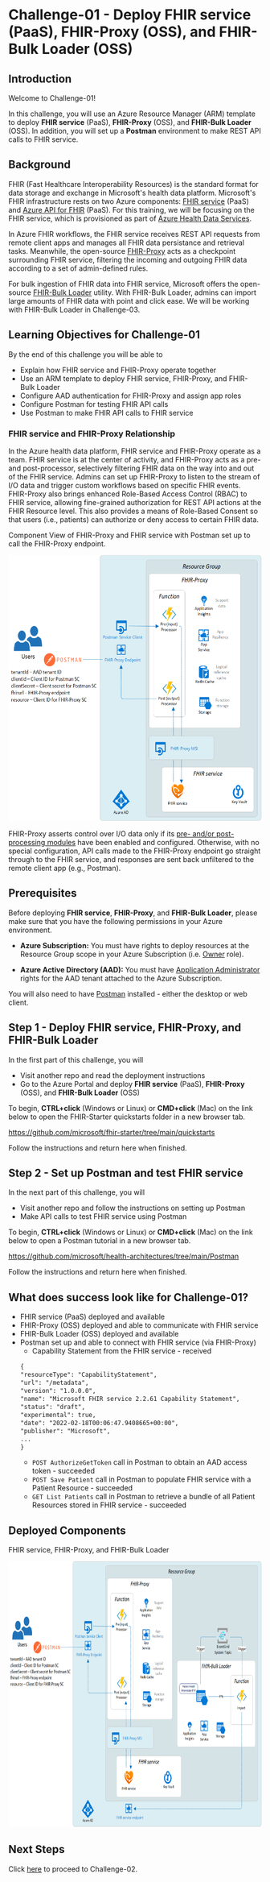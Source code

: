 # Challenge-01 - Deploy FHIR service (PaaS), FHIR-Proxy (OSS), and FHIR-Bulk Loader (OSS)

## Introduction

Welcome to Challenge-01!

In this challenge, you will use an Azure Resource Manager (ARM) template to deploy **FHIR service** (PaaS), **FHIR-Proxy** (OSS), and **FHIR-Bulk Loader** (OSS). In addition, you will set up a **Postman** environment to make REST API calls to FHIR service.

## Background
FHIR (Fast Healthcare Interoperability Resources) is the standard format for data storage and exchange in Microsoft's health data platform. Microsoft's FHIR infrastructure rests on two Azure components: [FHIR service](https://docs.microsoft.com/en-us/azure/healthcare-apis/fhir/overview) (PaaS) and [Azure API for FHIR](https://docs.microsoft.com/en-us/azure/healthcare-apis/azure-api-for-fhir/overview) (PaaS). For this training, we will be focusing on the FHIR service, which is provisioned as part of [Azure Health Data Services](https://docs.microsoft.com/en-us/azure/healthcare-apis/).

In Azure FHIR workflows, the FHIR service receives REST API requests from remote client apps and manages all FHIR data persistance and retrieval tasks. Meanwhile, the open-source [FHIR-Proxy](https://github.com/microsoft/fhir-proxy) acts as a checkpoint surrounding FHIR service, filtering the incoming and outgoing FHIR data according to a set of admin-defined rules.

For bulk ingestion of FHIR data into FHIR service, Microsoft offers the open-source [FHIR-Bulk Loader](https://github.com/microsoft/fhir-loader) utility. With FHIR-Bulk Loader, admins can import large amounts of FHIR data with point and click ease. We will be working with FHIR-Bulk Loader in Challenge-03.

## Learning Objectives for Challenge-01
By the end of this challenge you will be able to 

+ Explain how FHIR service and FHIR-Proxy operate together
+ Use an ARM template to deploy FHIR service, FHIR-Proxy, and FHIR-Bulk Loader
+ Configure AAD authentication for FHIR-Proxy and assign app roles
+ Configure Postman for testing FHIR API calls
+ Use Postman to make FHIR API calls to FHIR service

### FHIR service and FHIR-Proxy Relationship
In the Azure health data platform, FHIR service and FHIR-Proxy operate as a team. FHIR service is at the center of activity, and FHIR-Proxy acts as a pre- and post-processor, selectively filtering FHIR data on the way into and out of the FHIR service. Admins can set up FHIR-Proxy to listen to the stream of I/O data and trigger custom workflows based on specific FHIR events. FHIR-Proxy also brings enhanced Role-Based Access Control (RBAC) to FHIR service, allowing fine-grained authorization for REST API actions at the FHIR Resource level. This also provides a means of Role-Based Consent so that users (i.e., patients) can authorize or deny access to certain FHIR data.

Component View of FHIR-Proxy and FHIR service with Postman set up to call the FHIR-Proxy endpoint.

<img src="./media/Postman_FHIR-Proxy_ARM_template_deploy_AHDS.png" height="528">

FHIR-Proxy asserts control over I/O data only if its [pre- and/or post-processing modules](https://github.com/microsoft/fhir-proxy/blob/main/docs/configuration.md#date-sort-post-processor) have been enabled and configured. Otherwise, with no special configuration, API calls made to the FHIR-Proxy endpoint go straight through to the FHIR service, and responses are sent back unfiltered to the remote client app (e.g., Postman). 

## Prerequisites 

Before deploying **FHIR service**, **FHIR-Proxy**, and **FHIR-Bulk Loader**, please make sure that you have the following permissions in your Azure environment.

+ **Azure Subscription:** You must have rights to deploy resources at the Resource Group scope in your Azure Subscription (i.e. [Owner](https://docs.microsoft.com/en-us/azure/role-based-access-control/built-in-roles#owner) role).

+ **Azure Active Directory (AAD):** You must have [Application Administrator](https://docs.microsoft.com/en-us/azure/active-directory/roles/permissions-reference#application-administrator) rights for the AAD tenant attached to the Azure Subscription.

You will also need to have [Postman](https://www.getpostman.com/) installed - either the desktop or web client.


## Step 1 - Deploy FHIR service, FHIR-Proxy, and FHIR-Bulk Loader
In the first part of this challenge, you will
- Visit another repo and read the deployment instructions
- Go to the Azure Portal and deploy **FHIR service** (PaaS), **FHIR-Proxy** (OSS), and **FHIR-Bulk Loader** (OSS)


To begin, **CTRL+click** (Windows or Linux) or **CMD+click** (Mac) on the link below to open the FHIR-Starter quickstarts folder in a new browser tab. 

https://github.com/microsoft/fhir-starter/tree/main/quickstarts 

Follow the instructions and return here when finished.


## Step 2 - Set up Postman and test FHIR service
In the next part of this challenge, you will
- Visit another repo and follow the instructions on setting up Postman
- Make API calls to test FHIR service using Postman

To begin, **CTRL+click** (Windows or Linux) or **CMD+click** (Mac) on the link below to open a Postman tutorial in a new browser tab. 

https://github.com/microsoft/health-architectures/tree/main/Postman 

Follow the instructions and return here when finished.

## What does success look like for Challenge-01?
+ FHIR service (PaaS) deployed and available
+ FHIR-Proxy (OSS) deployed and able to communicate with FHIR service
+ FHIR-Bulk Loader (OSS) deployed and available
+ Postman set up and able to connect with FHIR service (via FHIR-Proxy)
    + Capability Statement from the FHIR service - received
    ```
    {
    "resourceType": "CapabilityStatement",
    "url": "/metadata",
    "version": "1.0.0.0",
    "name": "Microsoft FHIR service 2.2.61 Capability Statement",
    "status": "draft",
    "experimental": true,
    "date": "2022-02-18T00:06:47.9408665+00:00",
    "publisher": "Microsoft",
    ...
    }
    ```
    + `POST AuthorizeGetToken` call in Postman to obtain an AAD access token - succeeded
    + `POST Save Patient` call in Postman to populate FHIR service with a Patient Resource - succeeded
    + `GET List Patients` call in Postman to retrieve a bundle of all Patient Resources stored in FHIR service - succeeded

## Deployed Components 

FHIR service, FHIR-Proxy, and FHIR-Bulk Loader

<img src="./media/Deployed_Components_ARM_template5.png" height="528">

## Next Steps

Click [here](<../Challenge-02 - Convert HL7v2 and C-CDA to FHIR/Readme.md>) to proceed to Challenge-02.
